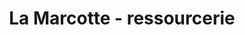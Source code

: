 ---
title: "La Marcotte - ressourcerie"
url: /petit-couronne/la-marcotte-ressourcerie/
shop: charité
---